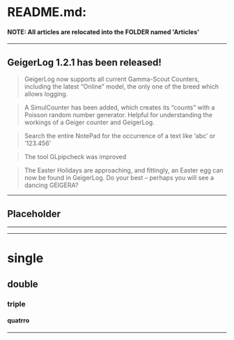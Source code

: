 # README.md:


#### NOTE: All **articles** are relocated into the FOLDER named 'Articles'
---

## GeigerLog 1.2.1 has been released!

> GeigerLog now supports all current Gamma-Scout Counters, including the lat­est “Online” model, the only one of the breed which allows logging.

> A SimulCounter has been added, which creates its “counts” with a Poisson random number generator. Helpful for understanding the workings of a Geiger counter and GeigerLog.

> Search the entire NotePad for the occurrence of a text like ‘abc’ or ‘123.456’

> The tool GLpipcheck was improved

> The Easter Holidays are approaching, and fittingly, an Easter egg can now be found in GeigerLog. Do your best – perhaps you will see a dancing GEIGERA?

---

## Placeholder
---

---

# single #

## double #

### triple #

#### quatrro #
---
